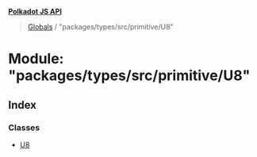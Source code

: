 **[Polkadot JS API](../README.md)**

> [Globals](../globals.md) / "packages/types/src/primitive/U8"

# Module: "packages/types/src/primitive/U8"

## Index

### Classes

* [U8](../classes/_packages_types_src_primitive_u8_.u8.md)
